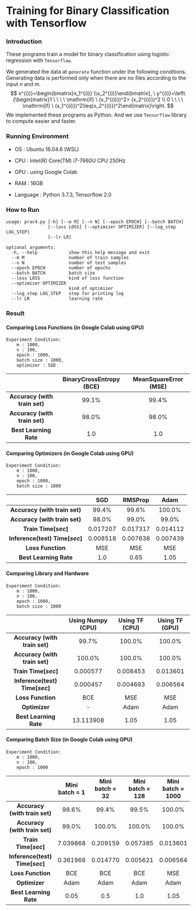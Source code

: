 # Training for Binary Classification with Tensorflow



### Introduction

These programs train a model for binary classification using logistic regression with `Tensorflow`.

We generated the data at `generate` function under the following conditions. Generating data is performed only when there are no files according to the input $n$ and $m$.
$$
x^{(i)}=\begin{bmatrix}x_1^{(i)} \\x_2^{(i)}\end{bmatrix},
\ y^{(i)}=\left\{\begin{matrix}1 \ \ \ \ \mathrm{if} \ (x_1^{(i)})^2> (x_2^{(i)})^2 \\
0 \ \ \ \ \mathrm{if} \ (x_1^{(i)})^2\leq(x_2^{(i)})^2\end{matrix}\right.
$$
We implemented these programs as Python. And we use `Tensorflow` library to compute easier and faster.



### Running Environment

* OS : Ubuntu 16.04.6 (WSL)

* CPU : Intel(R) Core(TM) i7-7660U CPU 250Hz

* GPU : using Google Colab

* RAM : 16GB

* Language : Python 3.7.3, Tensorflow 2.0

  

### How to Run

```shell
usage: prac4.py [-h] [--m M] [--n N] [--epoch EPOCH] [--batch BATCH]
                [--loss LOSS] [--optimizer OPTIMIZER] [--log_step LOG_STEP]
                [--lr LR]

optional arguments:
  -h, --help            show this help message and exit
  --m M                 number of train samples
  --n N                 number of test samples
  --epoch EPOCH         number of epochs
  --batch BATCH         batch size
  --loss LOSS           kind of loss function
  --optimizer OPTIMIZER
                        kind of optimizer
  --log_step LOG_STEP   step for printing log
  --lr LR               learning rate
```



### Result

#### Comparing Loss Functions (in Google Colab using GPU)

```shell
Experiment Condition:
	m : 1000,
	n : 100,
	epoch : 1000,
	batch size : 1000,
	optimizer : SGD
```

|                               | BinaryCrossEntropy (BCE) | MeanSquareError (MSE) |
| :---------------------------: | :----------------------: | :-------------------: |
| **Accuracy (with train set)** |          99.1%           |         99.4%         |
| **Accuracy (with train set)** |          98.0%           |         98.0%         |
|    **Best Learning Rate**     |           1.0            |          1.0          |

#### Comparing Optimizers (in Google Colab using GPU)

```shell
Experiment Condition:
	m : 1000,
	n : 100,
	epoch : 1000,
	batch size : 1000
```

|                                 |   SGD    | RMSProp  |   Adam   |
| :-----------------------------: | :------: | :------: | :------: |
|  **Accuracy (with train set)**  |  99.4%   |  99.6%   |  100.0%  |
|  **Accuracy (with train set)**  |  98.0%   |  99.0%   |  99.0%   |
|      **Train Time[$sec$]**      | 0.017207 | 0.017317 | 0.014112 |
| **Inference(test) Time[$sec$]** | 0.008518 | 0.007638 | 0.007439 |
|        **Loss Function**        |   MSE    |   MSE    |   MSE    |
|     **Best Learning Rate**      |   1.0    |   0.65   |   1.05   |

#### Comparing Library and Hardware

```shell
Experiment Condition:
	m : 1000,
	n : 100,
	epoch : 1000,
	batch size : 1000
```

|                                 | Using Numpy (CPU) | Using TF (CPU) | Using TF (GPU) |
| :-----------------------------: | :---------------: | :------------: | :------------: |
|  **Accuracy (with train set)**  |       99.7%       |     100.0%     |     100.0%     |
|  **Accuracy (with train set)**  |      100.0%       |     100.0%     |     100.0%     |
|      **Train Time[$sec$]**      |     0.000577      |    0.008453    |    0.013601    |
| **Inference(test) Time[$sec$]** |     0.000457      |    0.004693    |    0.006564    |
|        **Loss Function**        |        BCE        |      MSE       |      MSE       |
|          **Optimizer**          |         -         |      Adam      |      Adam      |
|     **Best Learning Rate**      |     13.113908     |      1.05      |      1.05      |

#### Comparing Batch Size (in Google Colab using GPU)

```shell
Experiment Condition:
	m : 1000,
	n : 100,
	epoch : 1000
```

|                                 | Mini batch = 1 | Mini batch = 32 | Mini batch = 128 | Mini batch = 1000 |
| :-----------------------------: | :------------: | :-------------: | :--------------: | :---------------: |
|  **Accuracy (with train set)**  |     98.6%      |      99.4%      |      99.5%       |      100.0%       |
|  **Accuracy (with train set)**  |     99.0%      |     100.0%      |      100.0%      |      100.0%       |
|      **Train Time[$sec$]**      |    7.039868    |    0.209159     |     0.057385     |     0.013601      |
| **Inference(test) Time[$sec$]** |    0.361966    |    0.014770     |     0.005621     |     0.006564      |
|        **Loss Function**        |      BCE       |       BCE       |       BCE        |        MSE        |
|          **Optimizer**          |      Adam      |      Adam       |       Adam       |       Adam        |
|     **Best Learning Rate**      |      0.05      |       0.5       |       1.0        |       1.05        |
